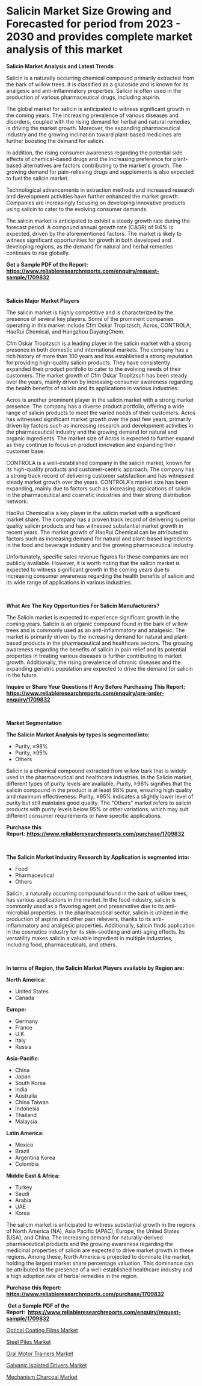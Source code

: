 <p><h1>Salicin Market Size Growing and Forecasted for period from 2023 - 2030 and provides complete market analysis of this market</h1></p><p><strong>Salicin Market Analysis and Latest Trends</strong></p>
<p><p>Salicin is a naturally occurring chemical compound primarily extracted from the bark of willow trees. It is classified as a glucoside and is known for its analgesic and anti-inflammatory properties. Salicin is often used in the production of various pharmaceutical drugs, including aspirin.</p><p>The global market for salicin is anticipated to witness significant growth in the coming years. The increasing prevalence of various diseases and disorders, coupled with the rising demand for herbal and natural remedies, is driving the market growth. Moreover, the expanding pharmaceutical industry and the growing inclination toward plant-based medicines are further boosting the demand for salicin.</p><p>In addition, the rising consumer awareness regarding the potential side effects of chemical-based drugs and the increasing preference for plant-based alternatives are factors contributing to the market's growth. The growing demand for pain-relieving drugs and supplements is also expected to fuel the salicin market.</p><p>Technological advancements in extraction methods and increased research and development activities have further enhanced the market growth. Companies are increasingly focusing on developing innovative products using salicin to cater to the evolving consumer demands.</p><p>The salicin market is anticipated to exhibit a steady growth rate during the forecast period. A compound annual growth rate (CAGR) of 9.6% is expected, driven by the aforementioned factors. The market is likely to witness significant opportunities for growth in both developed and developing regions, as the demand for natural and herbal remedies continues to rise globally.</p></p>
<p><strong>Get a Sample PDF of the Report:&nbsp; <a href="https://www.reliableresearchreports.com/enquiry/request-sample/1709832">https://www.reliableresearchreports.com/enquiry/request-sample/1709832</a></strong></p>
<p>&nbsp;</p>
<p><strong>Salicin Major Market Players</strong></p>
<p><p>The salicin market is highly competitive and is characterized by the presence of several key players. Some of the prominent companies operating in this market include Cfm Oskar Tropitzsch, Acros, CONTROLA, HaoRui Chemical, and Hangzhou DayangChem.</p><p>Cfm Oskar Tropitzsch is a leading player in the salicin market with a strong presence in both domestic and international markets. The company has a rich history of more than 100 years and has established a strong reputation for providing high-quality salicin products. They have consistently expanded their product portfolio to cater to the evolving needs of their customers. The market growth of Cfm Oskar Tropitzsch has been steady over the years, mainly driven by increasing consumer awareness regarding the health benefits of salicin and its applications in various industries.</p><p>Acros is another prominent player in the salicin market with a strong market presence. The company has a diverse product portfolio, offering a wide range of salicin products to meet the varied needs of their customers. Acros has witnessed significant market growth over the past few years, primarily driven by factors such as increasing research and development activities in the pharmaceutical industry and the growing demand for natural and organic ingredients. The market size of Acros is expected to further expand as they continue to focus on product innovation and expanding their customer base.</p><p>CONTROLA is a well-established company in the salicin market, known for its high-quality products and customer-centric approach. The company has a strong track record of delivering customer satisfaction and has witnessed steady market growth over the years. CONTROLA's market size has been expanding, mainly due to factors such as increasing applications of salicin in the pharmaceutical and cosmetic industries and their strong distribution network.</p><p>HaoRui Chemical is a key player in the salicin market with a significant market share. The company has a proven track record of delivering superior quality salicin products and has witnessed substantial market growth in recent years. The market growth of HaoRui Chemical can be attributed to factors such as increasing demand for natural and plant-based ingredients in the food and beverage industry and the growing pharmaceutical industry.</p><p>Unfortunately, specific sales revenue figures for these companies are not publicly available. However, it is worth noting that the salicin market is expected to witness significant growth in the coming years due to increasing consumer awareness regarding the health benefits of salicin and its wide range of applications in various industries.</p></p>
<p>&nbsp;</p>
<p><strong>What Are The Key Opportunities For Salicin Manufacturers?</strong></p>
<p><p>The Salicin market is expected to experience significant growth in the coming years. Salicin is an organic compound found in the bark of willow trees and is commonly used as an anti-inflammatory and analgesic. The market is primarily driven by the increasing demand for natural and plant-based products in the pharmaceutical and healthcare sectors. The growing awareness regarding the benefits of salicin in pain relief and its potential properties in treating various diseases is further contributing to market growth. Additionally, the rising prevalence of chronic diseases and the expanding geriatric population are expected to drive the demand for salicin in the future.</p></p>
<p><strong>Inquire or Share Your Questions If Any Before Purchasing This Report: <a href="https://www.reliableresearchreports.com/enquiry/pre-order-enquiry/1709832">https://www.reliableresearchreports.com/enquiry/pre-order-enquiry/1709832</a></strong></p>
<p>&nbsp;</p>
<p><strong>Market Segmentation</strong></p>
<p><strong>The Salicin Market Analysis by types is segmented into:</strong></p>
<p><ul><li>Purity, ≥98%</li><li>Purity, ≥95%</li><li>Others</li></ul></p>
<p><p>Salicin is a chemical compound extracted from willow bark that is widely used in the pharmaceutical and healthcare industries. In the Salicin market, different types of purity levels are available. Purity, ≥98% signifies that the salicin compound in the product is at least 98% pure, ensuring high quality and maximum effectiveness. Purity, ≥95% indicates a slightly lower level of purity but still maintains good quality. The "Others" market refers to salicin products with purity levels below 95% or other variations, which may suit different consumer requirements or have specific applications.</p></p>
<p><strong>Purchase this Report:&nbsp;<a href="https://www.reliableresearchreports.com/purchase/1709832">https://www.reliableresearchreports.com/purchase/1709832</a></strong></p>
<p>&nbsp;</p>
<p><strong>The Salicin Market Industry Research by Application is segmented into:</strong></p>
<p><ul><li>Food</li><li>Pharmaceutical</li><li>Others</li></ul></p>
<p><p>Salicin, a naturally occurring compound found in the bark of willow trees, has various applications in the market. In the food industry, salicin is commonly used as a flavoring agent and preservative due to its anti-microbial properties. In the pharmaceutical sector, salicin is utilized in the production of aspirin and other pain relievers, thanks to its anti-inflammatory and analgesic properties. Additionally, salicin finds application in the cosmetics industry for its skin-soothing and anti-aging effects. Its versatility makes salicin a valuable ingredient in multiple industries, including food, pharmaceuticals, and others.</p></p>
<p>&nbsp;</p>
<p><strong>In terms of Region, the Salicin Market Players available by Region are:</strong></p>
<p>
    <p> <strong> North America: </strong>
        <ul>
            <li>United States</li>
            <li>Canada</li>
        </ul>
        </p> 
    <p> <strong> Europe: </strong>
        <ul>
            <li>Germany</li>
            <li>France</li>
            <li>U.K.</li>
            <li>Italy</li>
            <li>Russia</li>
        </ul>
        </p> 
    <p> <strong> Asia-Pacific: </strong>
        <ul>
            <li>China</li>
            <li>Japan</li>
            <li>South Korea</li>
            <li>India</li>
            <li>Australia</li>
            <li>China Taiwan</li>
            <li>Indonesia</li>
            <li>Thailand</li>
            <li>Malaysia</li>
        </ul>
        </p> 
    <p> <strong> Latin America: </strong>
        <ul>
            <li>Mexico</li>
            <li>Brazil</li>
            <li>Argentina Korea</li>
            <li>Colombia</li>
        </ul>
        </p> 
    <p> <strong> Middle East & Africa: </strong>
        <ul>
            <li>Turkey</li>
            <li>Saudi</li>
            <li>Arabia</li>
            <li>UAE</li>
            <li>Korea</li>
        </ul>
    </p>
    </p>
<p><p>The salicin market is anticipated to witness substantial growth in the regions of North America (NA), Asia Pacific (APAC), Europe, the United States (USA), and China. The increasing demand for naturally-derived pharmaceutical products and the growing awareness regarding the medicinal properties of salicin are expected to drive market growth in these regions. Among these, North America is projected to dominate the market, holding the largest market share percentage valuation. This dominance can be attributed to the presence of a well-established healthcare industry and a high adoption rate of herbal remedies in the region.</p></p>
<p><strong>Purchase this Report: <a href="https://www.reliableresearchreports.com/purchase/1709832">https://www.reliableresearchreports.com/purchase/1709832</a></strong></p>
<p>&nbsp;<strong>Get a Sample PDF of the Report:&nbsp;&nbsp;<a href="https://www.reliableresearchreports.com/enquiry/request-sample/1709832">https://www.reliableresearchreports.com/enquiry/request-sample/1709832</a></strong></p>
<p><strong></strong></p>
<p><p><a href="https://medium.com/@madelynhowe/optical-coating-films-market-analysis-and-sze-forecasted-for-period-from-2023-to-2030-f0fefbce4b43">Optical Coating Films Market</a></p><p><a href="https://github.com/mahnoor2003/Market-Research-Report-List-1/blob/main/steel-piles-market.md">Steel Piles Market</a></p><p><a href="https://medium.com/@chazmonahan2023/oral-motor-trainers-market-research-report-its-history-and-forecast-2023-to-2030-f203bc5483be">Oral Motor Trainers Market</a></p><p><a href="https://medium.com/@madelynhowe/galvanic-isolated-drivers-market-insight-market-trends-growth-forecasted-from-2023-to-2030-fe9324f8f82e">Galvanic Isolated Drivers Market</a></p><p><a href="https://github.com/marloy8/Market-Research-Report-List-1/blob/main/mechanism-charcoal-market.md">Mechanism Charcoal Market</a></p></p>